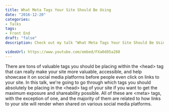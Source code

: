 ```yaml
---
title: What Meta Tags Your Site Should Be Using
date: "2016-12-20"
categories:
- Talks
tags:
- Front End
draft: "false"
description: Check out my talk "What Meta Tags Your Site Should Be Using," given on 2016-12-20.

videoUrl: https://www.youtube.com/embed/FXa0d85a288
---
```

There are tons of valuable tags you should be placing within the &#60;head&#62; tag
that can really make your site more valuable, accessible, and help showcase
it on social media platforms before people even click on links to your site.
In this talk, we're going to go through which tags you should absolutely be
placing in the &#60;head&#62; tag of your site if you want to get the maximum exposure
and shareability possible. All of these are &#60;meta&#62; tags, with the exception
of one, and the majority of them are related to how links to your site will
render when shared on various social media platforms.
